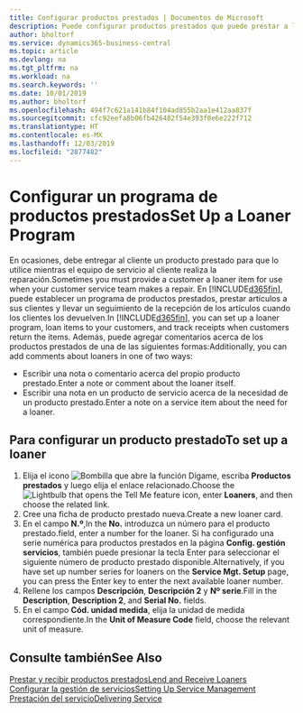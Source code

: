 ```yaml
---
title: Configurar productos prestados | Documentos de Microsoft
description: Puede configurar productos prestados que puede prestar a los clientes para reemplazar productos de servicio mientras están en servicio.
author: bholtorf
ms.service: dynamics365-business-central
ms.topic: article
ms.devlang: na
ms.tgt_pltfrm: na
ms.workload: na
ms.search.keywords: ''
ms.date: 10/01/2019
ms.author: bholtorf
ms.openlocfilehash: 494f7c621a141b84f104ad855b2aa1e412aa837f
ms.sourcegitcommit: cfc92eefa8b06fb426482f54e393f0e6e222f712
ms.translationtype: HT
ms.contentlocale: es-MX
ms.lasthandoff: 12/03/2019
ms.locfileid: "2877482"
---
```

# <a name="set-up-a-loaner-program"></a><span data-ttu-id="8ee78-103">Configurar un programa de productos prestados</span><span class="sxs-lookup"><span data-stu-id="8ee78-103">Set Up a Loaner Program</span></span>
<span data-ttu-id="8ee78-104">En ocasiones, debe entregar al cliente un producto prestado para que lo utilice mientras el equipo de servicio al cliente realiza la reparación.</span><span class="sxs-lookup"><span data-stu-id="8ee78-104">Sometimes you must provide a customer a loaner item for use when your customer service team makes a repair.</span></span> <span data-ttu-id="8ee78-105">En [!INCLUDE[d365fin](includes/d365fin_md.md)], puede establecer un programa de productos prestados, prestar artículos a sus clientes y llevar un seguimiento de la recepción de los artículos cuando los clientes los devuelven.</span><span class="sxs-lookup"><span data-stu-id="8ee78-105">In [!INCLUDE[d365fin](includes/d365fin_md.md)], you can set up a loaner program, loan items to your customers, and track receipts when customers return the items.</span></span> <span data-ttu-id="8ee78-106">Además, puede agregar comentarios acerca de los productos prestados de una de las siguientes formas:</span><span class="sxs-lookup"><span data-stu-id="8ee78-106">Additionally, you can add comments about loaners in one of two ways:</span></span>  
  
* <span data-ttu-id="8ee78-107">Escribir una nota o comentario acerca del propio producto prestado.</span><span class="sxs-lookup"><span data-stu-id="8ee78-107">Enter a note or comment about the loaner itself.</span></span>  
* <span data-ttu-id="8ee78-108">Escribir una nota en un producto de servicio acerca de la necesidad de un producto prestado.</span><span class="sxs-lookup"><span data-stu-id="8ee78-108">Enter a note on a service item about the need for a loaner.</span></span>  

## <a name="to-set-up-a-loaner"></a><span data-ttu-id="8ee78-109">Para configurar un producto prestado</span><span class="sxs-lookup"><span data-stu-id="8ee78-109">To set up a loaner</span></span>  
1. <span data-ttu-id="8ee78-110">Elija el icono ![Bombilla que abre la función Dígame](media/ui-search/search_small.png "Dígame qué desea hacer"), escriba **Productos prestados** y luego elija el enlace relacionado.</span><span class="sxs-lookup"><span data-stu-id="8ee78-110">Choose the ![Lightbulb that opens the Tell Me feature](media/ui-search/search_small.png "Tell me what you want to do") icon, enter **Loaners**, and then choose the related link.</span></span>  
2. <span data-ttu-id="8ee78-111">Cree una ficha de producto prestado nueva.</span><span class="sxs-lookup"><span data-stu-id="8ee78-111">Create a new loaner card.</span></span> 
3. <span data-ttu-id="8ee78-112">En el campo **N.º**,</span><span class="sxs-lookup"><span data-stu-id="8ee78-112">In the **No.**</span></span> <span data-ttu-id="8ee78-113">introduzca un número para el producto prestado.</span><span class="sxs-lookup"><span data-stu-id="8ee78-113">field, enter a number for the loaner.</span></span> <span data-ttu-id="8ee78-114">Si ha configurado una serie numérica para productos prestados en la página **Config. gestión servicios**, también puede presionar la tecla Enter para seleccionar el siguiente número de producto prestado disponible.</span><span class="sxs-lookup"><span data-stu-id="8ee78-114">Alternatively, if you have set up number series for loaners on the **Service Mgt. Setup** page, you can press the Enter key to enter the next available loaner number.</span></span>  
4. <span data-ttu-id="8ee78-115">Rellene los campos **Descripción**, **Descripción 2** y **Nº serie**.</span><span class="sxs-lookup"><span data-stu-id="8ee78-115">Fill in the **Description**, **Description 2**, and **Serial No.** fields.</span></span>  
5. <span data-ttu-id="8ee78-116">En el campo **Cód. unidad medida**, elija la unidad de medida correspondiente.</span><span class="sxs-lookup"><span data-stu-id="8ee78-116">In the **Unit of Measure Code** field, choose the relevant unit of measure.</span></span>  
  
## <a name="see-also"></a><span data-ttu-id="8ee78-117">Consulte también</span><span class="sxs-lookup"><span data-stu-id="8ee78-117">See Also</span></span>
[<span data-ttu-id="8ee78-118">Prestar y recibir productos prestados</span><span class="sxs-lookup"><span data-stu-id="8ee78-118">Lend and Receive Loaners</span></span>](service-how-to-lend-receive-loaners.md)  
[<span data-ttu-id="8ee78-119">Configurar la gestión de servicios</span><span class="sxs-lookup"><span data-stu-id="8ee78-119">Setting Up Service Management</span></span>](service-setup-service.md)  
[<span data-ttu-id="8ee78-120">Prestación del servicio</span><span class="sxs-lookup"><span data-stu-id="8ee78-120">Delivering Service</span></span>](service-deliver-service.md)  

